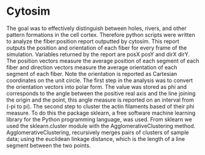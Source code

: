 # Cytosim
The goal was to effectively distinguish between holes, rivers, and other pattern formations in the cell cortex. Therefore python scripts were written to analyze the fiber:position report outputted by cytosim. This report outputs the position and orientation of each fiber for every frame of the simulation. Variables returned by the report are posX posY and dirX dirY. The position vectors measure the average position of each segment of each fiber and direction vectors measure the average orientation of each segment of each fiber. Note the orientation is reported as Cartesian coordinates on the unit circle. The first step in the analysis was to convert the orientation vectors into polar form. The value was stored as phi and corresponds to the angle between the positive real axis and the line joining the origin and the point, this angle measure is reported on an interval from (-pi to pi). The second step to cluster the actin filaments based of their phi measure. To do this the package sklearn, a free software machine learning library for the Python programming language, was used. From sklearn we used the sklearn.cluster module with the AgglomerativeClustering method. AgglomerativeClustering, recursively merges pairs of clusters of sample data; using the euclidean linkage distance, which is the length of a line segment between the two points.
